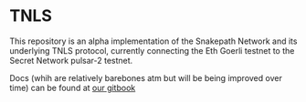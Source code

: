 # TNLS
This repository is an alpha implementation of the Snakepath Network and its underlying TNLS protocol, currently connecting the Eth Goerli testnet to the Secret Network pulsar-2 testnet.

Docs (whih are relatively barebones atm but will be being improved over time) can be found at [our gitbook]()
